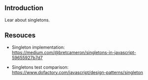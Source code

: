 ## Introduction

Lear about singletons.

## Resouces

- Singleton implementation: 
  <https://medium.com/@bretcameron/singletons-in-javascript-59655927b7d7>

- Singletons test comparison:
  <https://www.dofactory.com/javascript/design-patterns/singleton>
